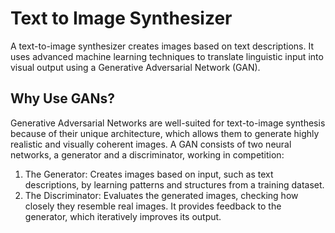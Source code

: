 # Text to Image Synthesizer
A text-to-image synthesizer creates images based on text descriptions. It uses advanced machine learning techniques to translate linguistic input into visual output using a Generative Adversarial Network (GAN).
 
## Why Use GANs?

Generative Adversarial Networks are well-suited for text-to-image synthesis because of their unique architecture, which allows them to generate highly realistic and visually coherent images. A GAN consists of two neural networks, a generator and a discriminator, working in competition:
1. The Generator: Creates images based on input, such as text descriptions, by learning patterns and structures from a training dataset.
2. The Discriminator: Evaluates the generated images, checking how closely they resemble real images. It provides feedback to the generator, which iteratively improves its output.

